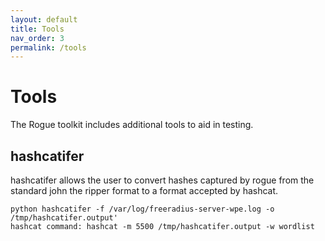 ```yaml
---
layout: default
title: Tools
nav_order: 3
permalink: /tools
---
```


# Tools

The Rogue toolkit includes additional tools to aid in testing.

## hashcatifer
hashcatifer allows the user to convert hashes captured by rogue from the standard john the ripper format to a format accepted by hashcat.
```
python hashcatifer -f /var/log/freeradius-server-wpe.log -o /tmp/hashcatifer.output'
hashcat command: hashcat -m 5500 /tmp/hashcatifer.output -w wordlist
```
